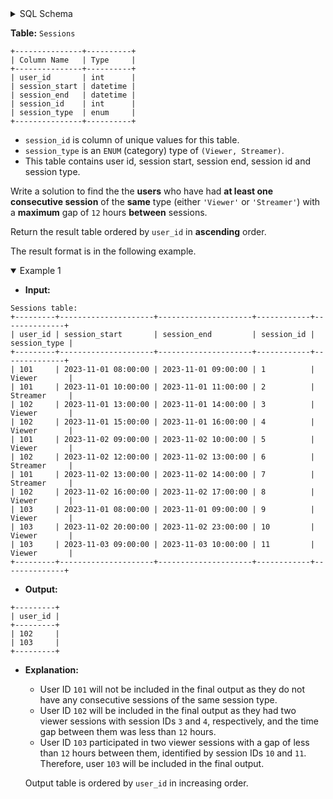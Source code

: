 <details>
<summary> SQL Schema</summary>

```sql
DROP TABLE IF EXISTS Sessions;

CREATE TABLE IF NOT EXISTS
  Sessions (user_id int, session_start datetime, session_end datetime, session_id int, session_type ENUM('Viewer','Streamer'));

INSERT INTO
  Sessions 
VALUES
  ('101', '2023-11-01 08:00:00', '2023-11-01 09:00:00', '1', 'Viewer'),
  ('101', '2023-11-01 10:00:00', '2023-11-01 11:00:00', '2', 'Streamer'),
  ('102', '2023-11-01 13:00:00', '2023-11-01 14:00:00', '3', 'Viewer'),
  ('102', '2023-11-01 15:00:00', '2023-11-01 16:00:00', '4', 'Viewer'),
  ('101', '2023-11-02 09:00:00', '2023-11-02 10:00:00', '5', 'Viewer'),
  ('102', '2023-11-02 12:00:00', '2023-11-02 13:00:00', '6', 'Streamer'),
  ('101', '2023-11-02 13:00:00', '2023-11-02 14:00:00', '7', 'Streamer'),
  ('102', '2023-11-02 16:00:00', '2023-11-02 17:00:00', '8', 'Viewer'),
  ('103', '2023-11-01 08:00:00', '2023-11-01 09:00:00', '9', 'Viewer'),
  ('103', '2023-11-02 20:00:00', '2023-11-02 23:00:00', '10', 'Viewer'),
  ('103', '2023-11-03 09:00:00', '2023-11-03 10:00:00', '11', 'Viewer');
```

</details>

**Table:** `Sessions`

```
+---------------+----------+
| Column Name   | Type     |
+---------------+----------+
| user_id       | int      |
| session_start | datetime |
| session_end   | datetime |
| session_id    | int      |
| session_type  | enum     |
+---------------+----------+
```

- `session_id` is column of unique values for this table.
- `session_type` is an `ENUM` (category) type of `(Viewer, Streamer)`.
- This table contains user id, session start, session end, session id and session type.

Write a solution to find the the **users** who have had **at least one consecutive session** of the **same** type (either `'Viewer'` or `'Streamer'`) with a **maximum** gap of `12` hours **between** sessions.

Return the result table ordered by `user_id` in **ascending** order.

The result format is in the following example.

<details open>
<summary> Example 1</summary>

- **Input:** 

```
Sessions table:
+---------+---------------------+---------------------+------------+--------------+
| user_id | session_start       | session_end         | session_id | session_type | 
+---------+---------------------+---------------------+------------+--------------+
| 101     | 2023-11-01 08:00:00 | 2023-11-01 09:00:00 | 1          | Viewer       |  
| 101     | 2023-11-01 10:00:00 | 2023-11-01 11:00:00 | 2          | Streamer     |   
| 102     | 2023-11-01 13:00:00 | 2023-11-01 14:00:00 | 3          | Viewer       | 
| 102     | 2023-11-01 15:00:00 | 2023-11-01 16:00:00 | 4          | Viewer       | 
| 101     | 2023-11-02 09:00:00 | 2023-11-02 10:00:00 | 5          | Viewer       | 
| 102     | 2023-11-02 12:00:00 | 2023-11-02 13:00:00 | 6          | Streamer     | 
| 101     | 2023-11-02 13:00:00 | 2023-11-02 14:00:00 | 7          | Streamer     | 
| 102     | 2023-11-02 16:00:00 | 2023-11-02 17:00:00 | 8          | Viewer       | 
| 103     | 2023-11-01 08:00:00 | 2023-11-01 09:00:00 | 9          | Viewer       | 
| 103     | 2023-11-02 20:00:00 | 2023-11-02 23:00:00 | 10         | Viewer       | 
| 103     | 2023-11-03 09:00:00 | 2023-11-03 10:00:00 | 11         | Viewer       | 
+---------+---------------------+---------------------+------------+--------------+
```

- **Output:** 

```
+---------+
| user_id |
+---------+
| 102     |
| 103     |
+---------+
```

- **Explanation:** 
  + User ID `101` will not be included in the final output as they do not have any consecutive sessions of the same session type.
  + User ID `102` will be included in the final output as they had two viewer sessions with session IDs `3` and `4`, respectively, and the time gap between them was less than `12` hours.
  + User ID `103` participated in two viewer sessions with a gap of less than `12` hours between them, identified by session IDs `10` and `11`. Therefore, user `103` will be included in the final output.
  
  Output table is ordered by `user_id` in increasing order.

</details>
